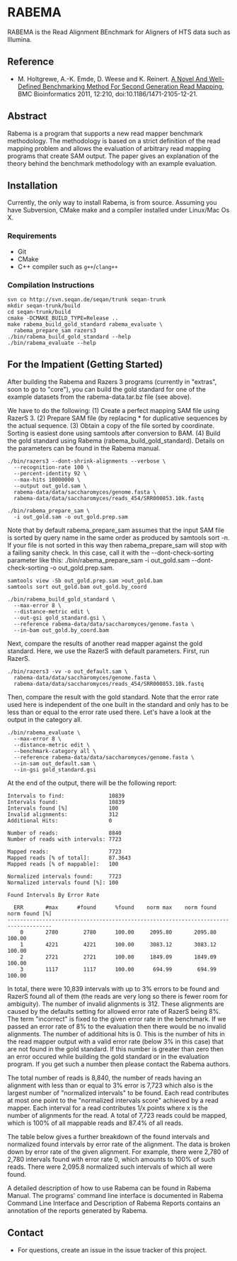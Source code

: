 # RABEMA

RABEMA is the Read Alignment BEnchmark for Aligners of HTS data such as Illumina.

## Reference

- M. Holtgrewe, A.-K. Emde, D. Weese and K. Reinert.
  [A Novel And Well-Defined Benchmarking Method For Second Generation Read Mapping](https://web.archive.org/web/20160316204637/http://www.biomedcentral.com/1471-2105/12/210),
  BMC Bioinformatics 2011, 12:210, doi:10.1186/1471-2105-12-21.

## Abstract

Rabema is a program that supports a new read mapper benchmark methodology. The methodology is based on a strict definition of the read mapping problem and allows the evaluation of arbitrary read mapping programs that create SAM output.
The paper gives an explanation of the theory behind the benchmark methodology with an example evaluation.

## Installation

Currently, the only way to install Rabema, is from source. Assuming you have Subversion, CMake make and a compiler installed under Linux/Mac Os X.

### Requirements

- Git
- CMake
- C++ compiler such as `g++`/`clang++`

### Compilation Instructions

```
svn co http://svn.seqan.de/seqan/trunk seqan-trunk
mkdir seqan-trunk/build
cd seqan-trunk/build
cmake -DCMAKE_BUILD_TYPE=Release ..
make rabema_build_gold_standard rabema_evaluate \
  rabema_prepare_sam razers3
./bin/rabema_build_gold_standard --help
./bin/rabema_evaluate --help
```

## For the Impatient (Getting Started)

After building the Rabema and Razers 3 programs (currently in "extras", soon to go to "core"), you can build the gold standard for one of the example datasets from the rabema-data.tar.bz file (see above).

We have to do the following: (1) Create a perfect mapping SAM file using RazerS 3. (2) Prepare SAM file (by replacing * for duplicative sequences by the actual sequence. (3) Obtain a copy of the file sorted by coordinate. Sorting is easiest done using samtools after conversion to BAM. (4) Build the gold standard using Rabema (rabema_build_gold_standard). Details on the parameters can be found in the Rabema manual.

```
./bin/razers3 --dont-shrink-alignments --verbose \
  --recognition-rate 100 \
  --percent-identity 92 \
  --max-hits 10000000 \
  --output out_gold.sam \
  rabema-data/data/saccharomyces/genome.fasta \
  rabema-data/data/saccharomyces/reads_454/SRR000853.10k.fastq

./bin/rabema_prepare_sam \
  -i out_gold.sam -o out_gold.prep.sam
```

Note that by default rabema_prepare_sam assumes that the input SAM file is sorted by query name in the same order as produced by samtools sort -n. If your file is not sorted in this way then rabema_prepare_sam will stop with a failing sanity check. In this case, call it with the --dont-check-sorting parameter like this: ./bin/rabema_prepare_sam -i out_gold.sam --dont-check-sorting -o out_gold.prep.sam.

```
samtools view -Sb out_gold.prep.sam >out_gold.bam
samtools sort out_gold.bam out_gold.by_coord

./bin/rabema_build_gold_standard \
  --max-error 8 \
  --distance-metric edit \
  --out-gsi gold_standard.gsi \
  --reference rabema-data/data/saccharomyces/genome.fasta \
  --in-bam out_gold.by_coord.bam
```

Next, compare the results of another read mapper against the gold standard. Here, we use the RazerS with default parameters. First, run RazerS.

```
./bin/razers3 -vv -o out_default.sam \
  rabema-data/data/saccharomyces/genome.fasta \
  rabema-data/data/saccharomyces/reads_454/SRR000853.10k.fastq
```

Then, compare the result with the gold standard. Note that the error rate used here is independent of the one built in the standard and only has to be less than or equal to the error rate used there. Let's have a look at the output in the category all.

```
./bin/rabema_evaluate \
  --max-error 8 \
  --distance-metric edit \
  --benchmark-category all \
  --reference rabema-data/data/saccharomyces/genome.fasta \
  --in-sam out_default.sam \
  --in-gsi gold_standard.gsi
```

At the end of the output, there will be the following report:

```
Intervals to find:              10839
Intervals found:                10839
Intervals found [%]             100
Invalid alignments:             312
Additional Hits:                0

Number of reads:                8840
Number of reads with intervals: 7723

Mapped reads:                   7723
Mapped reads [% of total]:      87.3643
Mapped reads [% of mappable]:   100

Normalized intervals found:     7723
Normalized intervals found [%]: 100

Found Intervals By Error Rate

  ERR       #max      #found      %found    norm max    norm found  norm found [%]
------------------------------------------------------------------------------------
    0       2780        2780      100.00     2095.80       2095.80      100.00
    1       4221        4221      100.00     3083.12       3083.12      100.00
    2       2721        2721      100.00     1849.09       1849.09      100.00
    3       1117        1117      100.00      694.99        694.99      100.00
```

In total, there were 10,839 intervals with up to 3% errors to be found and RazerS found all of them (the reads are very long so there is fewer room for ambiguity). The number of invalid alignments is 312. These alignments are caused by the defaults setting for allowed error rate of RazerS being 8%. The term "incorrect" is fixed to the given error rate in the benchmark. If we passed an error rate of 8% to the evaluation then there would be no invalid alignments. The number of additional hits is 0. This is the number of hits in the read mapper output with a valid error rate (below 3% in this case) that are not found in the gold standard. If this number is greater than zero then an error occured while building the gold standard or in the evaluation program. If you get such a number then please contact the Rabema authors.

The total number of reads is 8,840, the number of reads having an alignment with less than or equal to 3% error is 7,723 which also is the largest number of "normalized intervals" to be found. Each read contributes at most one point to the "normalized intervals score" achieved by a read mapper. Each interval for a read contributes 1/x points where x is the number of alignments for the read. A total of 7,723 reads could be mapped, which is 100% of all mappable reads and 87.4% of all reads.

The table below gives a further breakdown of the found intervals and normalized found intervals by error rate of the alignment. The data is broken down by error rate of the given alignment. For example, there were 2,780 of 2,780 intervals found with error rate 0, which amounts to 100% of such reads. There were 2,095.8 normalized such intervals of which all were found.

A detailed description of how to use Rabema can be found in Rabema Manual. The programs' command line interface is documented in Rabema Command Line Interface and Description of Rabema Reports contains an annotation of the reports generated by Rabema.

## Contact

- For questions, create an issue in the issue tracker of this project.
